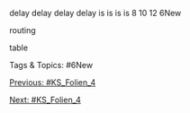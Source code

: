 delay delay delay delay
is is is is
8 10 12 6New
routing
table 

   Tags & Topics:
   #6New

[Previous: #KS_Folien_4](KS_Folien_4.md)

[Next: #KS_Folien_4](KS_Folien_4.md)